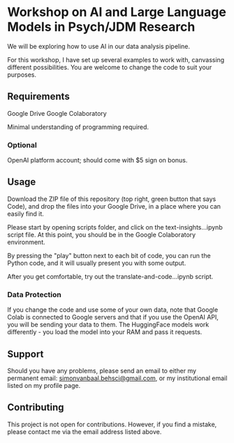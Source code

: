 # Workshop on AI and Large Language Models in Psych/JDM Research

We will be exploring how to use AI in our data analysis pipeline. 

For this workshop, I have set up several examples to work with, canvassing different possibilities. You are welcome to change the code to suit your purposes. 

## Requirements
Google Drive
Google Colaboratory

Minimal understanding of programming required.

### Optional
OpenAI platform account; should come with $5 sign on bonus. 

## Usage
Download the ZIP file of this repository (top right, green button that says Code), and drop the files into your Google Drive, in a place where you can easily find it.

Please start by opening scripts folder, and click on the text-insights...ipynb script file. At this point, you should be in the Google Colaboratory environment.

By pressing the "play" button next to each bit of code, you can run the Python code, and it will usually present you with some output.

After you get comfortable, try out the translate-and-code...ipynb script.

### Data Protection
If you change the code and use some of your own data, note that Google Colab is connected to Google servers and that if you use the OpenAI API, you will be sending your data to them.
The HuggingFace models work differently - you load the model into your RAM and pass it requests.

## Support

Should you have any problems, please send an email to either my permanent email: simonvanbaal.behsci@gmail.com, or my institutional email listed on my profile page.

## Contributing

This project is not open for contributions. However, if you find a mistake, please contact me via the email address listed above.
